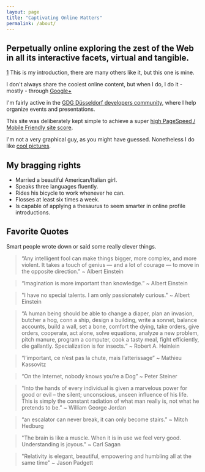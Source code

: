 ```yaml
---
layout: page
title: "Captivating Online Matters"
permalink: /about/
---
```


## Perpetually online exploring the zest of the Web in all its interactive facets, virtual and tangible.

[1](http://en.wikipedia.org/wiki/Rifleman%27s_Creed) This is my introduction, there are many others like it, but this one is mine.

I don't always share the coolest online content, but when I do, I do it - mostly - through [Google+](https://plus.google.com/+JohanBové)

I'm fairly active in the [GDG Düsseldorf developers community](https://plus.google.com/communities/113782579160655007812), where I help organize events and presentations.

This site was deliberately kept simple to achieve a super [high PageSpeed / Mobile Friendly site score](https://developers.google.com/speed/pagespeed/insights/?url=http%3A%2F%2Fblog.johanbove.info).

I'm not a very graphical guy, as you might have guessed. Nonetheless I do like [cool pictures](http://1drv.ms/1Oxc4iF).

## My bragging rights

- Married a beautiful American/Italian girl.
- Speaks three languages fluently.
- Rides his bicycle to work whenever he can.
- Flosses at least six times a week.
- Is capable of applying a thesaurus to seem smarter in online profile introductions.

## Favorite Quotes

Smart people wrote down or said some really clever things.

> “Any intelligent fool can make things bigger, more complex, and more violent. It takes a touch of genius — and a lot of courage — to move in the opposite direction.”
~ Albert Einstein

> “Imagination is more important than knowledge.”
~ Albert Einstein

> "I have no special talents. I am only passionately curious."
~ Albert Einstein

> “A human being should be able to change a diaper, plan an invasion, butcher a hog, conn a ship, design a building, write a sonnet, balance accounts, build a wall, set a bone, comfort the dying, take orders, give orders, cooperate, act alone, solve equations, analyze a new problem, pitch manure, program a computer, cook a tasty meal, fight efficiently, die gallantly. Specialization is for insects.“
~ Robert A. Heinlein

> “l’important, ce n’est pas la chute, mais l’atterissage”
~ Mathieu Kassovitz

> “On the Internet, nobody knows you’re a Dog”
~ Peter Steiner

> "Into the hands of every individual is given a marvelous power for good or evil – the silent; unconscious, unseen influence of his life. This is simply the constant radiation of what man really is, not what he pretends to be.”
~ William George Jordan

> “an escalator can never break, it can only become stairs.”
~ Mitch Hedburg

> "The brain is like a muscle. When it is in use we feel very good. Understanding is joyous."
~ Carl Sagan

> "Relativity is elegant, beautiful, empowering and humbling all at the same time"
~ Jason Padgett
